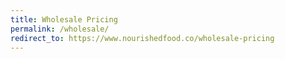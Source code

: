 ```yaml
---
title: Wholesale Pricing
permalink: /wholesale/
redirect_to: https://www.nourishedfood.co/wholesale-pricing
---
```

